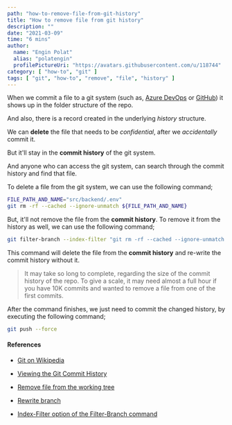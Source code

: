 ```yaml
---
path: "how-to-remove-file-from-git-history"
title: "How to remove file from git history"
description: ""
date: "2021-03-09"
time: "6 mins"
author:
  name: "Engin Polat"
  alias: "polatengin"
  profilePictureUri: "https://avatars.githubusercontent.com/u/118744"
category: [ "how-to", "git" ]
tags: [ "git", "how-to", "remove", "file", "history" ]
---
```

When we commit a file to a git system (such as, [Azure DevOps](https://dev.azure.com/) or [GitHub](https://github.com)) it shows up in the folder structure of the repo.

And also, there is a record created in the underlying _history_ structure.

We can **delete** the file that needs to be _confidential_, after we _accidentally_ commit it.

But it'll stay in the **commit history** of the git system.

And anyone who can access the git system, can search through the commit history and find that file.

To delete a file from the git system, we can use the following command;

```bash
FILE_PATH_AND_NAME="src/backend/.env"
git rm -rf --cached --ignore-unmatch ${FILE_PATH_AND_NAME}
```

But, it'll not remove the file from the **commit history**. To remove it from the history as well, we can use the following command;

```bash
git filter-branch --index-filter "git rm -rf --cached --ignore-unmatch ${FILE_PATH_AND_NAME}" HEAD
```

This command will delete the file from the **commit history** and re-write the commit history without it.

> It may take so long to complete, regarding the size of the commit history of the repo. To give a scale, it may need almost a full hour if you have 10K commits and wanted to remove a file from one of the first commits.

After the command finishes, we just need to commit the changed history, by executing the following command;

```bash
git push --force
```

#### References

- [Git on Wikipedia](https://en.wikipedia.org/wiki/Git)

- [Viewing the Git Commit History](https://git-scm.com/book/en/v2/Git-Basics-Viewing-the-Commit-History)

- [Remove file from the working tree](https://git-scm.com/docs/git-rm)

- [Rewrite branch](https://git-scm.com/docs/git-filter-branch)

- [Index-Filter option of the Filter-Branch command](https://git-scm.com/docs/git-filter-branch#Documentation/git-filter-branch.txt---index-filterltcommandgt)
